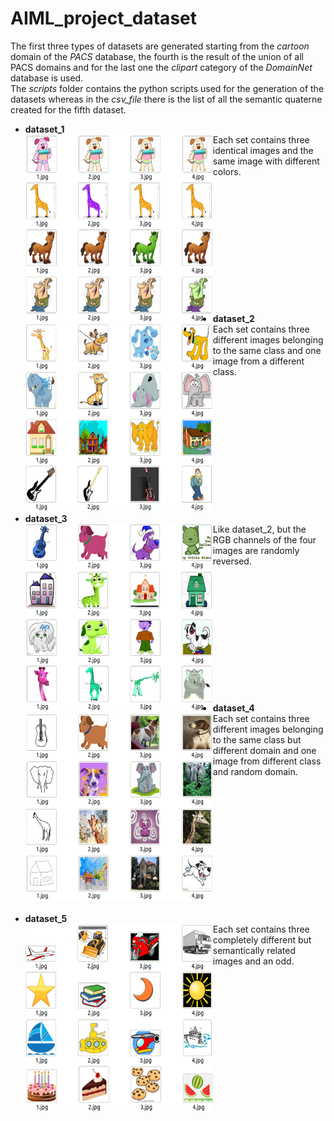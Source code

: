 # AIML_project_dataset

The first three types of datasets are generated starting from the *cartoon* domain of the *PACS* database, the fourth is the result of the union of all PACS domains and for the last one the *clipart* category of the *DomainNet* database is used.<br>
The *scripts* folder contains the python scripts used for the generation of the datasets whereas in the *csv_file* there is the list of all the semantic quaterne created for the fifth dataset.

* **dataset_1**<br><img src="./img/dataset_1.PNG" width="300" height="300" align='left'/>
	Each set contains three identical images and the same image with different colors.
<br><br><br><br><br><br><br><br><br><br><br><br><br>
    
* **dataset_2**<br><img src="./img/dataset_2.PNG" width="300" height="300" align='left'/>
	Each set contains three different images belonging to the same class and one image from a different class.
<br><br><br><br><br><br><br><br><br><br><br><br><br>

* **dataset_3**<br><img src="./img/dataset_3.PNG" width="300" height="300" align='left'/>
	Like dataset_2, but the RGB channels of the four images are randomly reversed.
<br><br><br><br><br><br><br><br><br><br><br><br><br>

* **dataset_4**<br><img src="./img/dataset_4.PNG" width="300" height="300" align='left'/>
	Each set contains three different images belonging to the same class but different domain and one image from different class and random domain.
<br><br><br><br><br><br><br><br><br><br><br><br><br>
     
* **dataset_5**<br><img src="./img/dataset_5.PNG" width="300" height="300" align='left'/>
	Each set contains three completely different but semantically related images and an odd.
